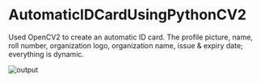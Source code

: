 # AutomaticIDCardUsingPythonCV2
Used OpenCV2 to create an automatic ID card. The profile picture, name, roll number,  organization logo, organization name, issue &amp; expiry date; everything is dynamic.

![output](image.jpg)
